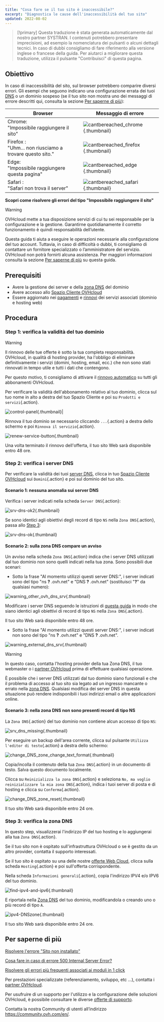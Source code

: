 ```yaml
---
title: "Cosa fare se il tuo sito è inaccessibile?"
excerpt: "Diagnostica le cause dell'inaccessibilità del tuo sito"
updated: 2022-08-02
---
```


> [!primary]
> Questa traduzione è stata generata automaticamente dal nostro partner SYSTRAN. I contenuti potrebbero presentare imprecisioni, ad esempio la nomenclatura dei pulsanti o alcuni dettagli tecnici. In caso di dubbi consigliamo di fare riferimento alla versione inglese o francese della guida. Per aiutarci a migliorare questa traduzione, utilizza il pulsante "Contribuisci" di questa pagina.
>

## Obiettivo

In caso di inaccessibilità del sito, sul browser potrebbero comparire diversi errori. Gli esempi che seguono indicano una configurazione errata dei tuoi [DNS](/pages/web_cloud/domains/dns_server_general_information#capire-il-concetto-di-dns) o un dominio sospeso (se il tuo sito non mostra uno dei messaggi di errore descritti qui, consulta la sezione [Per saperne di più](#go-further)):

|Browser|Messaggio di errore|
|--|--|
|Chrome:<br>"Impossibile raggiungere il sito"|![cantbereached_chrome](images/cant-be-reached-chrome.png){.thumbnail}|
|Firefox :<br>"Uhm… non riusciamo a trovare questo sito."|![cantbereached_firefox](images/cant-be-reached-firefox.png){.thumbnail}|
|Edge:<br>"Impossibile raggiungere questa pagina"|![cantbereached_edge](images/cant-be-reached-edge.png){.thumbnail}|
|Safari :<br>"Safari non trova il server"|![cantbereached_safari](images/cant-be-reached-safari.png){.thumbnail}|

**Scopri come risolvere gli errori del tipo "Impossibile raggiungere il sito"**

> [!warning]
>
> OVHcloud mette a tua disposizione servizi di cui tu sei responsabile per la configurazione e la gestione. Garantirne quotidianamente il corretto funzionamento è quindi responsabilità dell’utente.
>
> Questa guida ti aiuta a eseguire le operazioni necessarie alla configurazione del tuo account. Tuttavia, in caso di difficoltà o dubbi, ti consigliamo di contattare un fornitore specializzato o l’amministratore del servizio. OVHcloud non potrà fornirti alcuna assistenza. Per maggiori informazioni consulta la sezione [Per saperne di più](#go-further) su questa guida.
>

## Prerequisiti

- Avere la gestione dei server e della [zona DNS](/pages/web_cloud/domains/dns_zone_edit#capire-il-concetto-di-dns) del dominio
- Avere accesso allo [Spazio Cliente OVHcloud](/links/manager)
- Essere aggiornato nei [pagamenti](/pages/account_and_service_management/managing_billing_payments_and_services/invoice_management#pay-bills) e [rinnovi](/pages/account_and_service_management/managing_billing_payments_and_services/how_to_use_automatic_renewal#renewal-management) dei servizi associati (dominio e hosting web)

## Procedura

### Step 1: verifica la validità del tuo dominio

> [!warning]
>
> Il rinnovo delle tue offerte è sotto la tua completa responsabilità.<br>
> OVHcloud, in qualità di hosting provider, ha l'obbligo di eliminare definitivamente i servizi (domini, hosting, email, ecc.) che non sono stati rinnovati in tempo utile e tutti i dati che contengono.
>
> Per questo motivo, ti consigliamo di attivare il [rinnovo automatico](/pages/account_and_service_management/managing_billing_payments_and_services/how_to_use_automatic_renewal#procedura) su tutti gli abbonamenti OVHcloud.
>

Per verificare la validità dell'abbonamento relativo al tuo dominio, clicca sul tuo nome in alto a destra del tuo Spazio Cliente e poi su `Prodotti e servizi`{.action}.

![control-panel](images/control-panel.png){.thumbnail}|

Rinnova il tuo dominio se necessario cliccando `...`{.action} a destra dello schermo e poi `Rinnova il servizio`{.action}.

![renew-service-button](images/renew-service-button.png){.thumbnail}

Una volta terminato il rinnovo dell'offerta, il tuo sito Web sarà disponibile entro 48 ore.

### Step 2: verifica i server DNS

Per verificare la validità dei tuoi [server DNS](/pages/web_cloud/domains/dns_server_general_information), clicca in tuo [Spazio Cliente OVHcloud](/links/manager) sui `Domini`{.action} e poi sul dominio del tuo sito.

#### Scenario 1: nessuna anomalia sui server DNS

Verifica i server indicati nella scheda `Server DNS`{.action}:

![srv-dns-ok2](images/name-dns-server.png){.thumbnail}

Se sono identici agli obiettivi degli record di tipo `NS` nella `Zona DNS`{.action}, passa allo [Step 3](#step3):

![srv-dns-ok](images/dashboard-entry-ns.png){.thumbnail}

#### Scenario 2: sulla zona DNS compare un avviso

Un avviso nella scheda `Zona DNS`{.action} indica che i server DNS utilizzati dal tuo dominio non sono quelli indicati nella tua zona. Sono possibili due scenari:

- Sotto la frase "Al momento utilizzi questi server DNS:", i server indicati sono del tipo "ns **?** .ovh.net" e "DNS **?** .ovh.net" (sostituisci "**?**" da qualsiasi numero):

![warning_other_ovh_dns_srv](images/message-other-ovh-dns-servers.png){.thumbnail}

Modificare i server DNS seguendo le istruzioni di [questa guida](/pages/web_cloud/domains/dns_server_general_information#modifica-i-server-dns) in modo che siano identici agli obiettivi di record di tipo `NS` nella `Zona DNS`{.action}.

Il tuo sito Web sarà disponibile entro 48 ore.

- Sotto la frase "Al momento utilizzi questi server DNS:", i server indicati non sono del tipo "ns **?** .ovh.net" e "DNS **?** .ovh.net".

![warning_external_dns_srv](images/message-external-dns-servers.png){.thumbnail}

> [!warning]
>
> In questo caso, contatta l'hosting provider della tua Zona DNS, il tuo webmaster o i [partner OVHcloud](https://partner.ovhcloud.com/it/directory/) prima di effettuare qualsiasi operazione.
>
> È possibile che i server DNS utilizzati dal tuo dominio siano funzionali e che il problema di accesso al tuo sito sia legato ad un ingresso mancante o errato nella [zona DNS](/pages/web_cloud/domains/dns_zone_edit#capire-il-concetto-di-dns). Qualsiasi modifica dei server DNS in questa situazione può rendere indisponibili i tuoi indirizzi email o altre applicazioni online.
>

#### Scenario 3: nella zona DNS non sono presenti record di tipo NS

La `Zona DNS`{.action} del tuo dominio non contiene alcun accesso di tipo `NS`:

![srv_dns_missing](images/dashboard-entry-ns-missing.png){.thumbnail}

Per eseguire un backup dell'area corrente, clicca sul pulsante `Utilizza l'editor di testo`{.action} a destra dello schermo:

![change_DNS_zone_change_text_format](images/change-in-text-format.png){.thumbnail}

Copia/incolla il contenuto della tua `Zona DNS`{.action} in un documento di testo. Salva questo documento localmente.

Clicca su `Reinizializza la zona DNS`{.action} e seleziona `No, ma voglio reinizializzare la mia zona DNS`{.action}, indica i tuoi server di posta e di hosting e clicca su `Conferma`{.action}.

![change_DNS_zone_reset](images/reset-my-dns-zone.png){.thumbnail}

Il tuo sito Web sarà disponibile entro 24 ore.

### Step 3: verifica la zona DNS <a name="step3"></a>

In questo step, visualizzerai l'indirizzo IP del tuo hosting e lo aggiungerai alla tua `Zona DNS`{.action}.

Se il tuo sito non è ospitato sull'infrastruttura OVHcloud o se è gestito da un altro provider, contatta il supporto interessati.

Se il tuo sito è ospitato su una delle nostre [offerte Web Cloud](https://www.ovhcloud.com/it/web-hosting/), clicca sulla scheda `Hosting`{.action} e poi sull'offerta corrispondente.

Nella scheda `Informazioni generali`{.action}, copia l'indirizzo IPV4 e/o IPV6 del tuo dominio.

![find-ipv4-and-ipv6](images/find-ipv4-and-ipv6.png){.thumbnail}

E riportala nella [Zona DNS](/pages/web_cloud/domains/dns_zone_edit#modifica-la-zona-dns-ovhcloud-del-dominio) del tuo dominio, modificandola o creando uno o più record di tipo `A`.

![ipv4-DNSzone](images/dashboard-entry-a.png){.thumbnail}

Il tuo sito Web sarà disponibile entro 24 ore.

## Per saperne di più <a name="go-further"></a>

[Risolvere l'errore "Sito non installato"](/pages/web_cloud/web_hosting/multisites_website_not_installed)

[Cosa fare in caso di errore 500 Internal Server Error?](/pages/web_cloud/web_hosting/diagnostic_fix_500_internal_server_error)

[Risolvere gli errori più frequenti associati ai moduli in 1 click](/pages/web_cloud/web_hosting/diagnostic_errors_module1clic)

Per prestazioni specializzate (referenziamento, sviluppo, etc ...), contatta i [partner OVHcloud](https://partner.ovhcloud.com/it/directory/).

Per usufruire di un supporto per l'utilizzo e la configurazione delle soluzioni OVHcloud, è possibile consultare le diverse [offerte di supporto](/links/support).

Contatta la nostra Community di utenti all’indirizzo <https://community.ovh.com/en/>.